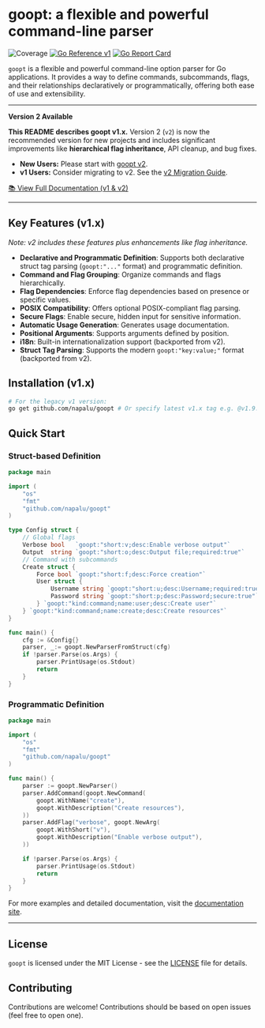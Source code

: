 # goopt: a flexible and powerful command-line parser
![Coverage](https://img.shields.io/badge/Coverage-79.1%25-brightgreen)
[![Go Reference v1](https://pkg.go.dev/badge/github.com/napalu/goopt.svg)](https://pkg.go.dev/github.com/napalu/goopt)
[![Go Report Card](https://goreportcard.com/badge/github.com/napalu/goopt)](https://goreportcard.com/report/github.com/napalu/goopt)

`goopt` is a flexible and powerful command-line option parser for Go applications. It provides a way to define commands, subcommands, flags, and their relationships declaratively or programmatically, offering both ease of use and extensibility.

---

**Version 2 Available**

**This README describes goopt v1.x.** Version 2 (`v2`) is now the recommended version for new projects and includes significant improvements like **hierarchical flag inheritance**, API cleanup, and bug fixes.

*   **New Users:** Please start with [goopt v2](https://github.com/napalu/goopt/tree/main/v2).
*   **v1 Users:** Consider migrating to v2. See the [v2 Migration Guide](https://napalu.github.io/goopt/v2/migration/).

[📚 View Full Documentation (v1 & v2)](https://napalu.github.io/goopt)

---

## Key Features (v1.x)

*Note: v2 includes these features plus enhancements like flag inheritance.*

- **Declarative and Programmatic Definition**: Supports both declarative struct tag parsing (`goopt:"..."` format) and programmatic definition.
- **Command and Flag Grouping**: Organize commands and flags hierarchically.
- **Flag Dependencies**: Enforce flag dependencies based on presence or specific values.
- **POSIX Compatibility**: Offers optional POSIX-compliant flag parsing.
- **Secure Flags**: Enable secure, hidden input for sensitive information.
- **Automatic Usage Generation**: Generates usage documentation.
- **Positional Arguments**: Supports arguments defined by position.
- **i18n**: Built-in internationalization support (backported from v2).
- **Struct Tag Parsing**: Supports the modern `goopt:"key:value;"` format (backported from v2).

## Installation (v1.x)

```bash
# For the legacy v1 version:
go get github.com/napalu/goopt # Or specify latest v1.x tag e.g. @v1.9.9
```

## Quick Start

### Struct-based Definition

```go
package main

import (
    "os"
    "fmt"
    "github.com/napalu/goopt"
)

type Config struct {
    // Global flags
    Verbose bool   `goopt:"short:v;desc:Enable verbose output"`
    Output  string `goopt:"short:o;desc:Output file;required:true"`
    // Command with subcommands
    Create struct {
        Force bool `goopt:"short:f;desc:Force creation"`
        User struct {
            Username string `goopt:"short:u;desc:Username;required:true"`
            Password string `goopt:"short:p;desc:Password;secure:true"`
        } `goopt:"kind:command;name:user;desc:Create user"`
    } `goopt:"kind:command;name:create;desc:Create resources"`
}

func main() {
    cfg := &Config{}
    parser, _:= goopt.NewParserFromStruct(cfg)
    if !parser.Parse(os.Args) {
        parser.PrintUsage(os.Stdout)
        return
    }
}
```

### Programmatic Definition

```go
package main

import (
    "os"
    "fmt"
    "github.com/napalu/goopt"
)   

func main() {
    parser := goopt.NewParser()
    parser.AddCommand(goopt.NewCommand(
        goopt.WithName("create"),
        goopt.WithDescription("Create resources"),
    ))
    parser.AddFlag("verbose", goopt.NewArg(
        goopt.WithShort("v"),
        goopt.WithDescription("Enable verbose output"),
    ))

    if !parser.Parse(os.Args) {
        parser.PrintUsage(os.Stdout)
        return
    }
}
```

For more examples and detailed documentation, visit the [documentation site](https://napalu.github.io/goopt).

---

## License

`goopt` is licensed under the MIT License - see the [LICENSE](LICENSE) file for details.

## Contributing

Contributions are welcome! Contributions should be based on open issues (feel free to open one).
<!-- Updated: Wed Apr 23 15:38:43 UTC 2025 -->
